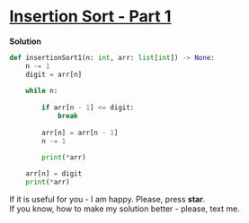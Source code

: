 # [Insertion Sort - Part 1](https://www.hackerrank.com/challenges/insertionsort1)

**Solution**
```python
def insertionSort1(n: int, arr: list[int]) -> None:
    n -= 1
    digit = arr[n]
    
    while n:
        
        if arr[n - 1] <= digit:
            break
        
        arr[n] = arr[n - 1]
        n -= 1
            
        print(*arr)            

    arr[n] = digit
    print(*arr)
```

If it is useful for you - I am happy. Please, press **star**.  
If you know, how to make my solution better - please, text me.
